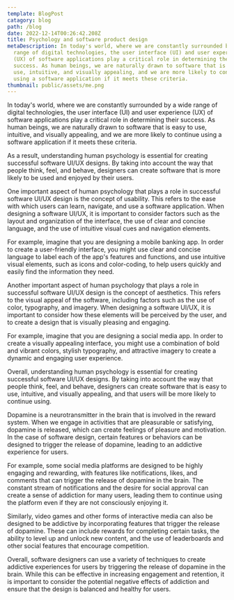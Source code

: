 ```yaml
---
template: BlogPost
catagory: blog
path: /blog
date: 2022-12-14T00:26:42.208Z
title: Psychology and software product design
metaDescription: In today's world, where we are constantly surrounded by a wide
  range of digital technologies, the user interface (UI) and user experience
  (UX) of software applications play a critical role in determining their
  success. As human beings, we are naturally drawn to software that is easy to
  use, intuitive, and visually appealing, and we are more likely to continue
  using a software application if it meets these criteria.
thumbnail: public/assets/me.png
---
```

<!--StartFragment-->

In today's world, where we are constantly surrounded by a wide range of digital technologies, the user interface (UI) and user experience (UX) of software applications play a critical role in determining their success. As human beings, we are naturally drawn to software that is easy to use, intuitive, and visually appealing, and we are more likely to continue using a software application if it meets these criteria.

As a result, understanding human psychology is essential for creating successful software UI/UX designs. By taking into account the way that people think, feel, and behave, designers can create software that is more likely to be used and enjoyed by their users.

One important aspect of human psychology that plays a role in successful software UI/UX design is the concept of usability. This refers to the ease with which users can learn, navigate, and use a software application. When designing a software UI/UX, it is important to consider factors such as the layout and organization of the interface, the use of clear and concise language, and the use of intuitive visual cues and navigation elements.

For example, imagine that you are designing a mobile banking app. In order to create a user-friendly interface, you might use clear and concise language to label each of the app's features and functions, and use intuitive visual elements, such as icons and color-coding, to help users quickly and easily find the information they need.

Another important aspect of human psychology that plays a role in successful software UI/UX design is the concept of aesthetics. This refers to the visual appeal of the software, including factors such as the use of color, typography, and imagery. When designing a software UI/UX, it is important to consider how these elements will be perceived by the user, and to create a design that is visually pleasing and engaging.

For example, imagine that you are designing a social media app. In order to create a visually appealing interface, you might use a combination of bold and vibrant colors, stylish typography, and attractive imagery to create a dynamic and engaging user experience.

Overall, understanding human psychology is essential for creating successful software UI/UX designs. By taking into account the way that people think, feel, and behave, designers can create software that is easy to use, intuitive, and visually appealing, and that users will be more likely to continue using.

Dopamine is a neurotransmitter in the brain that is involved in the reward system. When we engage in activities that are pleasurable or satisfying, dopamine is released, which can create feelings of pleasure and motivation. In the case of software design, certain features or behaviors can be designed to trigger the release of dopamine, leading to an addictive experience for users.

For example, some social media platforms are designed to be highly engaging and rewarding, with features like notifications, likes, and comments that can trigger the release of dopamine in the brain. The constant stream of notifications and the desire for social approval can create a sense of addiction for many users, leading them to continue using the platform even if they are not consciously enjoying it.

Similarly, video games and other forms of interactive media can also be designed to be addictive by incorporating features that trigger the release of dopamine. These can include rewards for completing certain tasks, the ability to level up and unlock new content, and the use of leaderboards and other social features that encourage competition.

Overall, software designers can use a variety of techniques to create addictive experiences for users by triggering the release of dopamine in the brain. While this can be effective in increasing engagement and retention, it is important to consider the potential negative effects of addiction and ensure that the design is balanced and healthy for users.

<!--EndFragment-->